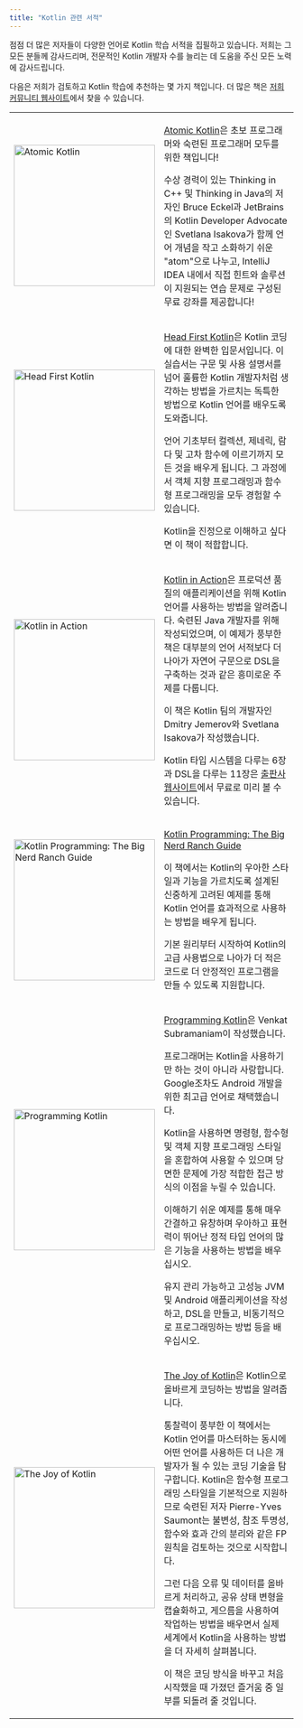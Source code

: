 ```yaml
---
title: "Kotlin 관련 서적"
---
```

점점 더 많은 저자들이 다양한 언어로 Kotlin 학습 서적을 집필하고 있습니다. 저희는 그 모든 분들께 감사드리며, 전문적인 Kotlin 개발자 수를 늘리는 데 도움을 주신 모든 노력에 감사드립니다.

다음은 저희가 검토하고 Kotlin 학습에 추천하는 몇 가지 책입니다. 더 많은 책은 [저희 커뮤니티 웹사이트](https://kotlin.link/)에서 찾을 수 있습니다.
<table >
<tr>
<td>
<img src="/img/atomic-kotlin.png" alt="Atomic Kotlin" width="250"/>
</td>
<td>

[Atomic Kotlin](https://www.atomickotlin.com/atomickotlin/)은 초보 프로그래머와 숙련된 프로그래머 모두를 위한 책입니다!

수상 경력이 있는 Thinking in C++ 및 Thinking in Java의 저자인 Bruce Eckel과 JetBrains의 Kotlin Developer Advocate인 Svetlana Isakova가 함께 언어 개념을 작고 소화하기 쉬운 "atom"으로 나누고, IntelliJ IDEA 내에서 직접 힌트와 솔루션이 지원되는 연습 문제로 구성된 무료 강좌를 제공합니다!
</td>
</tr>
<tr>
<td>
<img src="/img/head-first-kotlin.jpeg" alt="Head First Kotlin" width="250"/>
</td>
<td>

[Head First Kotlin](https://www.oreilly.com/library/view/head-first-kotlin/9781491996683/)은 Kotlin 코딩에 대한 완벽한 입문서입니다. 이 실습서는 구문 및 사용 설명서를 넘어 훌륭한 Kotlin 개발자처럼 생각하는 방법을 가르치는 독특한 방법으로 Kotlin 언어를 배우도록 도와줍니다.

언어 기초부터 컬렉션, 제네릭, 람다 및 고차 함수에 이르기까지 모든 것을 배우게 됩니다. 그 과정에서 객체 지향 프로그래밍과 함수형 프로그래밍을 모두 경험할 수 있습니다.

Kotlin을 진정으로 이해하고 싶다면 이 책이 적합합니다.
</td>
</tr>
<tr>
<td>
<img src="/img/kotlin-in-action.png" alt="Kotlin in Action" width="250"/>
</td>
<td>

[Kotlin in Action](https://manning.com/books/kotlin-in-action)은 프로덕션 품질의 애플리케이션을 위해 Kotlin 언어를 사용하는 방법을 알려줍니다. 숙련된 Java 개발자를 위해 작성되었으며, 이 예제가 풍부한 책은 대부분의 언어 서적보다 더 나아가 자연어 구문으로 DSL을 구축하는 것과 같은 흥미로운 주제를 다룹니다.

이 책은 Kotlin 팀의 개발자인 Dmitry Jemerov와 Svetlana Isakova가 작성했습니다.

Kotlin 타입 시스템을 다루는 6장과 DSL을 다루는 11장은 [출판사 웹사이트](https://www.manning.com/books/kotlin-in-action#downloads)에서 무료로 미리 볼 수 있습니다.
</td>
</tr>
<tr>
<td>
<img src="/img/big-nerd-ranch-guide.jpg" alt="Kotlin Programming: The Big Nerd Ranch Guide" width="250"/>
</td>
<td>

[Kotlin Programming: The Big Nerd Ranch Guide](https://www.amazon.com/Kotlin-Programming-Nerd-Ranch-Guide/dp/0135161630)

이 책에서는 Kotlin의 우아한 스타일과 기능을 가르치도록 설계된 신중하게 고려된 예제를 통해 Kotlin 언어를 효과적으로 사용하는 방법을 배우게 됩니다.

기본 원리부터 시작하여 Kotlin의 고급 사용법으로 나아가 더 적은 코드로 더 안정적인 프로그램을 만들 수 있도록 지원합니다.
</td>
</tr>
<tr>
<td>
<img src="/img/programming-kotlin.png" alt="Programming Kotlin" width="250"/>
</td>
<td>

[Programming Kotlin](https://pragprog.com/book/vskotlin/programming-kotlin)은 Venkat Subramaniam이 작성했습니다.

프로그래머는 Kotlin을 사용하기만 하는 것이 아니라 사랑합니다. Google조차도 Android 개발을 위한 최고급 언어로 채택했습니다.

Kotlin을 사용하면 명령형, 함수형 및 객체 지향 프로그래밍 스타일을 혼합하여 사용할 수 있으며 당면한 문제에 가장 적합한 접근 방식의 이점을 누릴 수 있습니다.

이해하기 쉬운 예제를 통해 매우 간결하고 유창하며 우아하고 표현력이 뛰어난 정적 타입 언어의 많은 기능을 사용하는 방법을 배우십시오.

유지 관리 가능하고 고성능 JVM 및 Android 애플리케이션을 작성하고, DSL을 만들고, 비동기적으로 프로그래밍하는 방법 등을 배우십시오.
</td>
</tr>
<tr>
<td>
<img src="/img/joy-of-kotlin.png" alt="The Joy of Kotlin" width="250"/>
</td>
<td>

[The Joy of Kotlin](https://www.manning.com/books/the-joy-of-kotlin)은 Kotlin으로 올바르게 코딩하는 방법을 알려줍니다.

통찰력이 풍부한 이 책에서는 Kotlin 언어를 마스터하는 동시에 어떤 언어를 사용하든 더 나은 개발자가 될 수 있는 코딩 기술을 탐구합니다. Kotlin은 함수형 프로그래밍 스타일을 기본적으로 지원하므로 숙련된 저자 Pierre-Yves Saumont는 불변성, 참조 투명성, 함수와 효과 간의 분리와 같은 FP 원칙을 검토하는 것으로 시작합니다.

그런 다음 오류 및 데이터를 올바르게 처리하고, 공유 상태 변형을 캡슐화하고, 게으름을 사용하여 작업하는 방법을 배우면서 실제 세계에서 Kotlin을 사용하는 방법을 더 자세히 살펴봅니다.

이 책은 코딩 방식을 바꾸고 처음 시작했을 때 가졌던 즐거움 중 일부를 되돌려 줄 것입니다.
</td>
</tr>
</table>